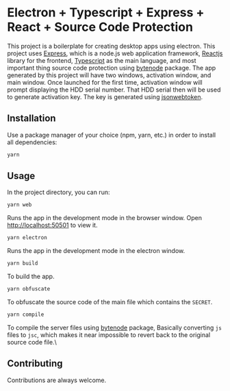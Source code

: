 # Electron + Typescript + Express + React + Source Code Protection

This project is a boilerplate for creating desktop apps using electron. This project uses [Express](https://github.com/expressjs/express), which is a node.js web application framework, [Reactjs](https://github.com/facebook/react) library for the frontend,  [Typescript](https://github.com/microsoft/TypeScript) as the main language, and most important thing source code protection using  [bytenode](https://github.com/bytenode/bytenode) package. The app generated by this project will have two windows, activation window, and main window. Once launched for the first time, activation window will prompt displaying the HDD serial number. That HDD serial then will be used to generate activation key. The key is generated using [jsonwebtoken](https://github.com/auth0/node-jsonwebtoken). 

## Installation

Use a package manager of your choice (npm, yarn, etc.) in order to install all dependencies:

```bash
yarn
```

## Usage

In the project directory, you can run:

```bash
yarn web
```

Runs the app in the development mode in the browser window.
Open [http://localhost:50501](http://localhost:50501) to view it.

```bash
yarn electron
```

Runs the app in the development mode in the electron window.


```bash
yarn build
```

To build the app.

```bash
yarn obfuscate
```

To obfuscate the source code of the main file which contains the ```SECRET```.


```bash
yarn compile
```

To compile the server files using [bytenode]() package, Basically converting ```js``` files to ```jsc```, which makes it near impossible to revert back to the original source code file.\

## Contributing

Contributions are always welcome.

